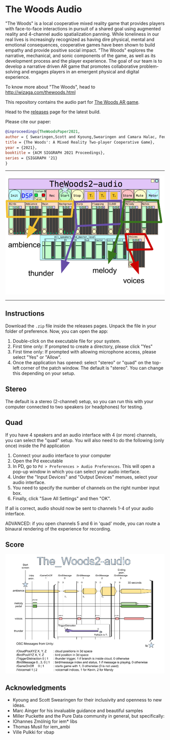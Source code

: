 # The Woods Audio

"The Woods" is a local cooperative mixed reality game that provides players with face-to-face interactions in pursuit of a shared goal using augmented reality and 4-channel audio spatialization panning. While loneliness in our real lives is increasingly recognized as having dire physical, mental and emotional consequences, cooperative games have been shown to build empathy and provide positive social impact. "The Woods" explores the narrative, mechanical, and sonic components of the game, as well as its development process and the player experience. The goal of our team is to develop a narrative driven AR game that promotes collaborative problem-solving and engages players in an emergent physical and digital experience.

To know more about "The Woods", head to <http://wizaga.com/thewoods.html>

This repository contains the audio part for [The Woods AR game](https://github.com/kropcke/TheWoods_2). 

Head to the [releases](https://github.com/fdch/TheWoods_2-audio/releases) page for the latest build. 

Please cite our paper:
```bibtex
@inproceedings{TheWoodsPaper2021,
author = { Swearingen,Scott and Kyoung,Swearingen and Camara Halac, Federico and Ammannagari,Sruthi and  Hall, Matts},
title = {The Woods': A Mixed Reality Two-player Cooperative Game},
year = {2021},
booktitle = {ACM SIGGRAPH 2021 Proceedings},
series = {SIGGRAPH '21}
}
```

---

![Patch Reference](doc/img/reference.png "Patch Reference")

---

## Instructions

Download the `.zip` file inside the releases pages. Unpack the file in your folder of preference. Now, you can open the app:

1. Double-click on the executable file for your system.
2. First time only: If prompted to create a directory, please click "Yes"
3. First time only: If prompted with allowing microphone access, please select "Yes" or "Allow". 
2. Once the application has opened: select "stereo" or "quad" on the top-left corner of the patch window. The default is "stereo". You can change this depending on your setup.

## Stereo

The default is a stereo (2-channel) setup, so you can run this with your computer connected to two speakers (or headphones) for testing.

## Quad

If you have 4 speakers and an audio interface with 4 (or more) channels, you can select the "quad" setup. You will also need to do the following (only once) inside the Pd application
1. Connect your audio interface to your computer
2. Open the Pd executable
3. In PD, go to `Pd > Preferences > Audio Preferences`. This will open a pop-up window in which you can select your audio interface.
4. Under the "Input Devices" and "Output Devices" menues, select your audio interface.
5. You need to specify the number of channels on the right number input box. 
6. Finally, click "Save All Settings" and then "OK". 

If all is correct, audio should now be sent to channels 1-4 of your audio interface.

ADVANCED: if you open channels 5 and 6 in 'quad' mode, you can route a binaural rendering of the experience for recording.

## Score

![The Woods Score](doc/img/score.png "Score")

## Acknowledgments

- Kyoung and Scott Swearingen for their inclusivity and openness to new ideas.
- Marc Ainger for his invaluable guidance and beautiful samples
- Miller Puckette and the Pure Data community in general, but specifically:
- IOhannes Zmölnig for iem* libs
- Thomas Musil for iem_ambi 
- Ville Pulkki for vbap

